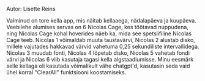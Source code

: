 Autor: Lisette Reins

Valminud on tore kella app, mis näitab kellaaega, nädalapäeva ja kuupäeva. 
Veebilehe alumises servas on 6 Nicolas Cage, kes töötavad nuppudena, ning Nicolas Cage kohal
hoverides näeb ka, mida see spetsiifiline Nicolas Cage teeb.
Nicolas 1 võimaldab muuta taustavärvi, Nicolas 2 alustab disko, millele vajutades hakkavad 
värvid vahetuma 0,25 sekundiliste intervallidega. Nicolas 3 muudab fonti, Nicolas 4 lõpetab disko, Nicolas 5 vahetab fondi värvi ja Nicolas 6 viib kasutaja tagasi kella algstaadiumisse.
Minu eesmärk selle kellaga oli kasutada võimalikult vähe chatgpt'd, kasutasin seda vaid ühel korral "ClearAll" funktsiooni koostamiseks.
